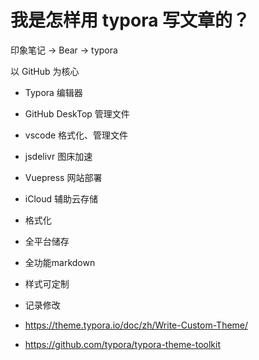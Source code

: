# 我是怎样用 typora 写文章的？

印象笔记 -> Bear -> typora

以 GitHub 为核心

- Typora 编辑器
- GitHub DeskTop 管理文件
- vscode 格式化、管理文件
- jsdelivr 图床加速
- Vuepress 网站部署
- iCloud 辅助云存储

- 格式化
- 全平台储存
- 全功能markdown
- 样式可定制
- 记录修改

- <https://theme.typora.io/doc/zh/Write-Custom-Theme/>

- <https://github.com/typora/typora-theme-toolkit>

